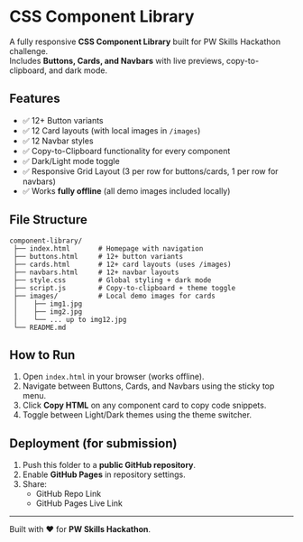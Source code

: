 # CSS Component Library

A fully responsive **CSS Component Library** built for PW Skills Hackathon challenge.  
Includes **Buttons, Cards, and Navbars** with live previews, copy-to-clipboard, and dark mode.

## Features
- ✅ 12+ Button variants  
- ✅ 12 Card layouts (with local images in `/images`)  
- ✅ 12 Navbar styles  
- ✅ Copy-to-Clipboard functionality for every component  
- ✅ Dark/Light mode toggle  
- ✅ Responsive Grid Layout (3 per row for buttons/cards, 1 per row for navbars)  
- ✅ Works **fully offline** (all demo images included locally)

## File Structure
```
component-library/
 ├── index.html       # Homepage with navigation
 ├── buttons.html     # 12+ button variants
 ├── cards.html       # 12+ card layouts (uses /images)
 ├── navbars.html     # 12+ navbar layouts
 ├── style.css        # Global styling + dark mode
 ├── script.js        # Copy-to-clipboard + theme toggle
 ├── images/          # Local demo images for cards
 │    ├── img1.jpg
 │    ├── img2.jpg
 │    └── ... up to img12.jpg
 └── README.md
```

## How to Run
1. Open `index.html` in your browser (works offline).  
2. Navigate between Buttons, Cards, and Navbars using the sticky top menu.  
3. Click **Copy HTML** on any component card to copy code snippets.  
4. Toggle between Light/Dark themes using the theme switcher.

## Deployment (for submission)
1. Push this folder to a **public GitHub repository**.  
2. Enable **GitHub Pages** in repository settings.  
3. Share:
   - GitHub Repo Link  
   - GitHub Pages Live Link  

---
Built with ❤️ for **PW Skills Hackathon**.

